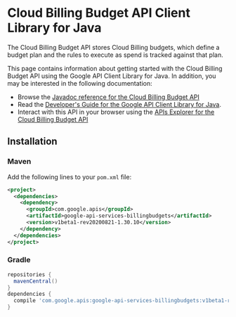 # Cloud Billing Budget API Client Library for Java

The Cloud Billing Budget API stores Cloud Billing budgets, which define a budget plan and the rules to execute as spend is tracked against that plan.

This page contains information about getting started with the Cloud Billing Budget API
using the Google API Client Library for Java. In addition, you may be interested
in the following documentation:

* Browse the [Javadoc reference for the Cloud Billing Budget API][javadoc]
* Read the [Developer's Guide for the Google API Client Library for Java][google-api-client].
* Interact with this API in your browser using the [APIs Explorer for the Cloud Billing Budget API][api-explorer]

## Installation

### Maven

Add the following lines to your `pom.xml` file:

```xml
<project>
  <dependencies>
    <dependency>
      <groupId>com.google.apis</groupId>
      <artifactId>google-api-services-billingbudgets</artifactId>
      <version>v1beta1-rev20200821-1.30.10</version>
    </dependency>
  </dependencies>
</project>
```

### Gradle

```gradle
repositories {
  mavenCentral()
}
dependencies {
  compile 'com.google.apis:google-api-services-billingbudgets:v1beta1-rev20200821-1.30.10'
}
```

[javadoc]: https://googleapis.dev/java/google-api-services-billingbudgets/latest/index.html
[google-api-client]: https://github.com/googleapis/google-api-java-client/
[api-explorer]: https://developers.google.com/apis-explorer/#p/billingbudgets/v1/
